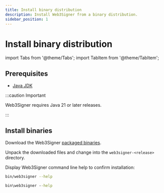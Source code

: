 ```yaml
---
title: Install binary distribution
description: Install Web3Signer from a binary distribution.
sidebar_position: 1
---
```


# Install binary distribution

import Tabs from '@theme/Tabs';
import TabItem from '@theme/TabItem';

## Prerequisites

- [Java JDK](https://jdk.java.net/)

:::caution Important

Web3Signer requires Java 21 or later releases.

:::

## Install binaries

Download the Web3Signer [packaged binaries](https://github.com/Consensys/web3signer/releases/).

Unpack the downloaded files and change into the `web3signer-<release>` directory.

Display Web3Signer command line help to confirm installation:

<Tabs>
  <TabItem value="Linux or MacOS" label="Linux or MacOS" default>

```bash
bin/web3signer --help
```

  </TabItem>
  <TabItem value="Windows" label="Windows">

```bat
bin\web3signer --help
```

  </TabItem>
</Tabs>

